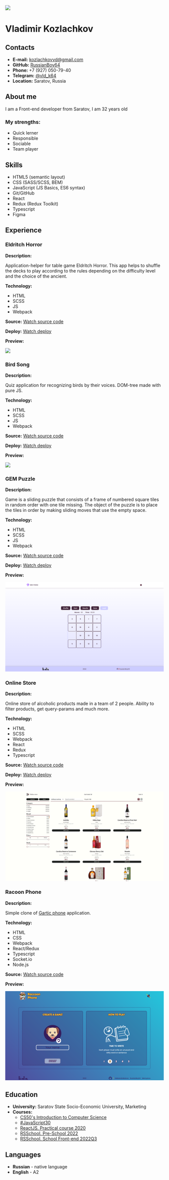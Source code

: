 <img src="https://hsto.org/getpro/moikrug/uploads/user/100/059/334/5/avatar/2bfc229fadbbf0e2fbfc21926c9ce31b.jpg" width="200">

# **Vladimir Kozlachkov**

## **Contacts**

- **E-mail:** kozlachkovvd@gmail.com
- **GitHub:** [RussianBoy64](https://github.com/RussianBoy64)
- **Phone:** +7 (927) 050-79-40
- **Telegram:** [@vld_k64](https://t.me/vld_k64)
- **Location:** Saratov, Russia

## **About me**

I am a Front-end developer from Saratov, I am 32 years old

### **My strengths:**

- Quick lerner
- Responsible
- Sociable
- Team player

## **Skills**

- HTML5 (semantic layout)
- CSS (SASS/SCSS, BEM)
- JavaScript (JS Basics, ES6 syntax)
- Git/GitHub
- React
- Redux (Redux Toolkit)
- Typescript
- Figma

## **Experience**

### **Eldritch Horror**

**Description:**

Application-helper for table game Eldritch Horror. This app helps to shuffle the decks to play according to the rules depending on the difficulty level and the choice of the ancient.

**Technology:**

- HTML
- SCSS
- JS
- Webpack

**Source:** [Watch source code](https://github.com/RussianBoy64/RSPRESchool/tree/codejam-eldritch)

**Deploy:** [Watch deploy](https://rolling-scopes-school.github.io/russianboy64-JSFEPRESCHOOL2022Q2/codejam-eldritch/)

**Preview:**

[<img src="assets/img/Eldritch_horror.png" >](https://rolling-scopes-school.github.io/russianboy64-JSFEPRESCHOOL2022Q2/codejam-eldritch/)

### **Bird Song**

**Description:**

Quiz application for recognizing birds by their voices. DOM-tree made with pure JS.

**Technology:**

- HTML
- SCSS
- JS
- Webpack

**Source:** [Watch source code](https://github.com/RussianBoy64/RSSchool/tree/birdsong)

**Deploy:** [Watch deploy](https://rolling-scopes-school.github.io/russianboy64-JSFE2022Q3/birdsong/)

**Preview:**

[<img src="assets/img/birdsong.png" >](https://rolling-scopes-school.github.io/russianboy64-JSFE2022Q3/birdsong/)

### **GEM Puzzle**

**Description:**

Game is a sliding puzzle that consists of a frame of numbered square tiles in random order with one tile missing. The object of the puzzle is to place the tiles in order by making sliding moves that use the empty space.

**Technology:**

- HTML
- SCSS
- JS
- Webpack

**Source:** [Watch source code](https://github.com/RussianBoy64/RSSchool/tree/gem-puzzle)

**Deploy:** [Watch deploy](https://rolling-scopes-school.github.io/russianboy64-JSFE2022Q3/gem-puzzle/)

**Preview:**

[<img src="assets/img/gempuzzle.png" >](https://rolling-scopes-school.github.io/russianboy64-JSFE2022Q3/gem-puzzle/)

### **Online Store**

**Description:**

Online store of alcoholic products made in a team of 2 people. Ability to filter products, get query-params and much more.

**Technology:**

- HTML
- SCSS
- Webpack
- React
- Redux
- Typescript

**Source:** [Watch source code](https://github.com/RussianBoy64/OnlineStore/)

**Deploy:** [Watch deploy](https://aleksandrabulova-russianboy64-onlines.netlify.app/)

**Preview:**

[<img src="assets/img/online_store.png" >](https://aleksandrabulova-russianboy64-onlines.netlify.app/)

### **Racoon Phone**

**Description:**

Simple clone of [Gartic phone](https://garticphone.com/ru) application.

**Technology:**

- HTML
- CSS
- Webpack
- React/Redux
- Typescript
- Socket.io
- Node.js

**Source:** [Watch source code](https://github.com/RussianBoy64/RacoonPhone)

**Preview:**

[<img src="assets/img/racoon_phone.png" >](https://librebay.com/)

## **Education**

- **University:** Saratov State Socio-Economic University, Marketing
- **Courses:**
  - [CS50's Introduction to Computer Science](https://www.edx.org/course/introduction-computer-science-harvardx-cs50x)
  - [#JavaScript30](https://javascript30.com/)
  - [ReactJS. Practical course 2020](https://www.udemy.com/course/react-2020-complete-guide/)
  - [RSSchool. Pre-School 2022](https://rs.school/)
  - [RSSchool. School Front-end 2022Q3](https://rs.school/js/)

## **Languages**

- **Russian** - native language
- **English** - A2
